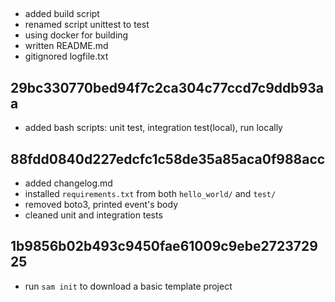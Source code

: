 ## 
- added build script
- renamed script unittest to test
- using docker for building
- written README.md
- gitignored logfile.txt

## 29bc330770bed94f7c2ca304c77ccd7c9ddb93aa
- added bash scripts: unit test, integration test(local), run locally

## 88fdd0840d227edcfc1c58de35a85aca0f988acc
- added changelog.md
- installed `requirements.txt` from both `hello_world/` and `test/`
- removed boto3, printed event's body
- cleaned unit and integration tests

## 1b9856b02b493c9450fae61009c9ebe272372925
- run `sam init` to download a basic template project
